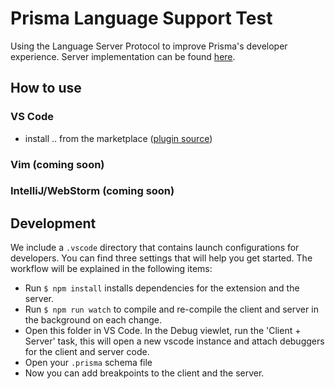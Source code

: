 # Prisma Language Support Test

Using the Language Server Protocol to improve Prisma's developer experience.
Server implementation can be found [here](server).

## How to use

### VS Code

- install .. from the marketplace ([plugin source](clients/vscode))

### Vim (coming soon)

### IntelliJ/WebStorm (coming soon)

## Development

We include a `.vscode` directory that contains launch configurations for developers.
You can find three settings that will help you get started. The workflow will be
explained in the following items:

- Run `$ npm install` installs dependencies for the extension and the server.
- Run `$ npm run watch` to compile and re-compile the client and server in the background on each change.
- Open this folder in VS Code. In the Debug viewlet, run the 'Client + Server' task, this will open a new vscode instance and attach debuggers for the client and server code.
- Open your `.prisma` schema file
- Now you can add breakpoints to the client and the server.
